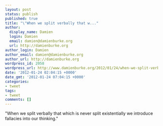 ```yaml
---
layout: post
status: publish
published: true
title: "\"When we split verbally that w..."
author:
  display_name: Damien
  login: Damien
  email: damien@damienburke.org
  url: http://damienburke.org
author_login: Damien
author_email: damien@damienburke.org
author_url: http://damienburke.org
wordpress_id: 2058
wordpress_url: http://www.damienburke.org/2012/01/24/when-we-split-verbally-that-w/
date: '2012-01-24 02:04:15 +0000'
date_gmt: '2012-01-24 07:04:15 +0000'
categories:
- tweet
tags:
- tweet
comments: []
---
```

<p>"When we split verbally that which is never split existentially we introduce fallacies into our thinking."</p>
